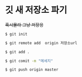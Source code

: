 # 깃 새 저장소 파기

~~혹시몰라 그냥 저장용~~

```bash
$ git init

$ git remote add  origin 저장소url

$ git add .

$ git comit -m "메세지"

$ git push origin master
```

